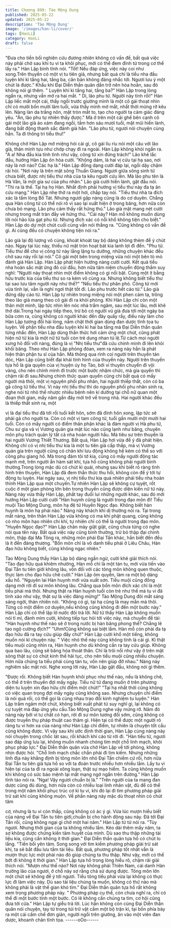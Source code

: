 ```yaml
---
title: Chương 899: Tào Mộng Dung
published: 2025-05-22
updated: 2025-05-22
description: 'Tào Mộng Dung'
image: '/images/han-li/cover/'
tags: [HanLi]
category: HanLi
draft: false
---
```


"Đưa cho tiền bối nghiên cứu đương nhiên không có vấn đề, bất
quá việc này phải chờ sau khi tu vi ta khôi phục, mới có thể đem
đỉnh từ trong cơ thể lấy ra."
Hàn Lập bình tĩnh nói.
"Tốt! Nếu đáp ứng, việc này coi như xong.Trên thuyền có một vị tu
tiên giả, nhưng bất quá chỉ là tiểu nha đầu luyện khí kì tầng hai,
tầng ba, căn bản không đáng nhắc tới. Ngươi lưu ý một chút là
được."
Khẩu khí Đại Diễn thần quân dần trở nên hòa hoãn, sau đó không
nói gì thêm.
" Luyện khí kì tầng hai, tầng ba?"
Hàn Lập trong lòng ngẩn ra, nhưng vẫn mở ra hai mắt.
" Di, lão phu tử. Người này tỉnh rồi!"
Hàn Lập liếc mắt một cái, thấy ngồi trước giường mình là một cô
gái thoạt nhìn chỉ có mười bốn mười lăm tuổi, vừa thấy mình mở
mắt, nhất thời mừng rỡ kêu lên. Nàng làn da trắng nõn, mặt tròn
mắt to, tạo cho người ta cảm giác đáng yêu.
"Ân, lão phu tự nhiên thấy được."
Mà ở trên một cái ghế bên cạnh cô gái một lão già áo xám đang
ngồi, tầm hơn sáu mươi tuổi, mặt mũi hiền lành, đang bất động
thanh sắc đánh giá hắn.
"Lão phu tử, ngươi nói chuyện cùng hắn. Ta đi thông tri tiểu thư!"

Không chờ Hàn Lập mở miệng hỏi cái gì, cô gái líu ríu nói một
câu với lão già, thân mình tựu như chớp chạy đi ra ngoài. Hàn
Lập không khỏi ngẩn ra.
"A a! Nha đầu kia tính tình như vậy, công tử xin đừng trách!"
Lão khẽ lắc đầu, hướng Hàn Lập ôn hòa cười.
"Không dám, là hai vị cứu tại hạ sao, nơi này là nơi nào? Các hạ
là."
Hàn Lập đồng dạng cười đáp lại, ngồi dậy chậm rãi hỏi.
"Nơi này là trên mặt sông Thuấn Giang. Ngươi giữa sông sinh tử
chưa biết, được nhị tiểu thư nhà của ta kêu người cứu lên. Mà lão
phu tên là Hà Văn, là một gia sư của phu nhân."
Lão già cười hiền lành, gật đầu nói.
"Thì ra là thế. Tại hạ họ Hàn. Nhất định phải hướng vị tiểu thư này
đa tạ ân cứu mạng."
Hàn Lập nhẹ thở ra một hơi, chắp tay nói.
"Tiểu thư nhà ta đích xác là tấm lòng Bồ Tát. Nhưng ngươi gặp
nàng cũng là do cơ duyên. Chẳng qua Hàn công tử có thể nói rõ
vì sao lại xuất hiện ở trong băng, hơn nữa còn chưa bỏ mạng. Lão
phu cảm thấy rất hứng thú."
Lão già mặt mang nét cười nhưng trong mắt tràn đầy vẻ hứng
thú.
"Cái này? Hàn mỗ không muốn dùng lời nói hão lừa gạt phu tử.
Nhưng đích xác có nỗi khổ không tiện cho biết."
Hàn Lập do dự một chút cuối cùng vẫn nói thẳng ra.
"Cũng không có vấn đề gì. Ai cũng đều có chuyện không tiện nói
ra."

Lão già lại độ lượng vô cùng, khoát khoát tay bộ dáng không
thèm để ý chút nào. Ngay tại lúc này, thiếu nữ mặt tròn hoạt bát
kia lanh lợi đi đến.
"Phu tử. Tiểu thư để cho vị công tử này lẳng lặng tu dưỡng,
những chuyện khác đều chờ sau này rồi lại nói."
Cô gái một bên trong miệng vừa nói một bên tò mò đánh giá Hàn
Lập. Hàn Lập phát hiện hướng nàng cười cười. Kết quả tiểu nha
hoàn sắc mặt ửng đỏ cúi đầu, hơn nữa tâm niệm chuyển động
thầm suy nghĩ: "Người này thoạt nhìn một điểm không có gì nổi
bật. Cùng một ít bằng hữu trước kia của tiểu thư so ra kém vô
cùng xa. Nhưng không biết tiểu thư tại sao lưu tâm người này như
thế?" "Nếu tiểu thư phân phó. Công tử mới vừa tỉnh lại, vẫn là
nghỉ ngơi thật tốt đi. Lão phu trước hết cáo từ."
Lão già đứng dậy cáo từ. Hàn Lập tự nhiên trong miệng nói một
phen cảm tạ, trông theo lão già mang theo cô gái đi ra khỏi
phòng. Khi Hàn Lập chỉ còn một thân một mình, lập tức nhìn lên
nóc nhà trầm ngâm, sau một lúc lâu, mới khẽ thở dài.Trong hai
ngày tiếp theo, trừ bỏ có người vú già đưa tới một ngày ba bữa
cơm ra, cũng không có người khác đến đây quấy rầy, điều này
làm cho Hàn Lập tương đối hài lòng, nắm chặt thời gian dùng đan
dược tĩnh tọa tu luyện. Về phần tiểu nha đầu luyện khí kì hai ba
tầng mà Đại Diễn thần quân từng nhắc đến, Hàn Lập dùng thần
thức hơi cảm ứng một chút, cũng phát hiện nữ tử kia là một nữ tử
tuổi còn trẻ dung nhan tú lệ.Từ cách mọi người xưng hô đối với
nàng, đúng là vị "Nhị tiểu thư"đã cứu chính mình đi lên khỏi khối
băng. Theo như Hàn Lập phỏng đóan, xem ra nàng này hẳn là
phát hiện thân phận tu sĩ của hắn. Mà thông qua rình coi người
trên thuyền tán dóc, Hàn Lập cũng biết đại khái tình hình của
thuyền này. Người trên thuyền tựa hồ là gia quyến của vị huyện
úy họ Tào, bởi vì thuyên chuyển đi vội vàng, cho nên chính mình
đi trước một bước nhậm chức, mà gia quyến thì chậm rãi đi
sau.Nhưng chính thức quan quyến cũng chỉ bất quá có mấy
người mà thôi, một vị nguyên phối phu nhân, hai người thiếp thất,
còn có ba gã công tử tiểu thư. Vị này nhị tiểu thư thì do nguyên
phối phu nhân sinh ra, nghe nói từ nhỏ thể nhược nhiều bệnh nên
kí dưỡng tại chỗ nữ quan một đoạn thời gian, mấy năm gần đây
mới trở về trong nhà. Hai người khác đều là thiếp thất sinh ra, một

vị là đại tiểu thư đã tới rồi tuổi kết hôn, sớm đã đính hôn xong, lập
tức sẽ phải gả cho người ta. Còn có một vị tam công tử, tuổi gần
mười một mười hai tuổi. Còn có mấy người có điểm thân phận
khác là đám người vị Hà phu tử, Chu sư gia và vị Vương quản gia
mặt lúc nào cũng lạnh như băng, chuyên môn phụ trách quản lý
tất cả nha hoàn người hầu. Mà tiêu sư trên thuyền là hai người
Vương Thiết Thương. Bất quá, Hàn Lập hơi vừa để ý đã phát
hiện. Không chỉ có vị nhị tiểu thư kia là một tu tiên giả cấp thấp,
mà vị Vương quản gia trên người cũng có chân khí lưu động
không hề kém có thể so với công phu giang hồ. Mà trong đám tôi
tớ kia, cũng có mấy người động tác mạnh mẽ, trên người ẩn hàm
sát khí, tựa hồ cũng không phải người bình thường.Trong lòng
mặc dù có chút kì quái, nhưng sau khi biết rõ ràng tình hình trên
thuyền, Hàn Lập đã đem thần thức thu hồi, không còn để ý tới tự
động tu luyện. Hai ngày sau, vị nhị tiểu thư kia quả nhiên phái tiểu
nha hoàn thỉnh Hàn Lập qua một chuyến.Tự nhiên Hàn Lập sẽ
không cự tuyệt, rốt cuộc ở một gian phòng lớn bên trong thuyền
cũng được diện kiến nữ tử này. Nàng này vừa thấy Hàn Lập, phất
tay đuổi lui những người khác, sau đó mới hướng Hàn Lập cười
cười
"Hàn huynh cũng là người trong đạo môn đi! Tiểu muội Tào Mộng
Dung, môn hạ đệ tử Huyền Ngọc đạo. Không biết hàn huynh là
môn hạ phái nào."
Nàng này khách khí dị thường nói ra. Tại trong mắt nàng, trên
thân Hàn Lập vừa không có ma khí phật quang, cũng không có
nho môn hạo nhiên chi khí, tự nhiên chỉ có thể là người trong đạo
môn.
"Huyền Ngọc đạo?"
Hàn Lập chân mày giật giật, cũng chưa từng có nghe nói qua tên
này. Bất quá việc này cũng bình thường, trừ bỏ thập đại chính
môn, thập đại Ma Tông ra, những môn phái Đại Tấn khác, hắn
biết đến đều là ít đến đáng thương.
"Bổn môn chỉ là vô danh tiểu phái ở Liêu Châu, Hàn đạo hữu
không biết, cũng không ngạc nhiên."

Tào Mộng Dung thấy Hàn Lập bộ dáng ngần ngừ, cười khẽ giải
thích nói.
"Tào đạo hữu quá khiêm nhường, Hàn mỗ chỉ là một tán tu, mới
vừa tiến vào Đại Tấn tu tiên giới không lâu, vốn đối với các tông
môn không quen thuộc, thực làm cho đạo hữu chê cười."
Hàn Lập ôm quyền, làm ra một bộ dáng xấu hổ.
"Nguyên lai Hàn huynh mới vừa xuất sơn. Tiểu muội cũng đồng
dạng mới rời đi sư môn không lâu. Chẳng qua bổn môn đích xác
chỉ là một tiểu phái mà thôi. Nhưng thật ra Hàn huynh tuổi còn trẻ
như thế mà tu vi đã tinh xảo như vậy, thật sự là việc đáng mừng!"
Tào Mộng Dung đôi mắt sáng sáng ngời, thản nhiên nói.
"Không có gì, tại hạ cũng là may mắn mà thôi. Từng có một điểm
cơ duyên,nếu không cũng không đi đến một bước này."
Hàn Lập chỉ có thể lập lờ nước đôi trả lời. Nữ tử thấy Hàn Lập
không muốn nói tỉ mỉ, đành mỉm cười, không tiếp tục hỏi tới việc
này, mà chuyển đề tài:
"Hàn huynh như thế nào sẽ ở trong nước bị hàn băng phong thể?
Chẳng lẽ tao ngộ cường địch?"
"Uhm!Cũng không sai biệt lắm. Hàn mỗ còn phải đa tạ đạo hữu
đã ra tay cứu giúp đấy chứ!"
Hàn Lập cười khổ một tiếng, không muốn nói kĩ chuyện này.
" Việc nhỏ thế này cũng không tính là cái gì. Kì thật tiểu muội
cũng nhìn ra, Hàn huynh cho dù không cần ra tay cứu giúp.
Không qua bao lâu, cũng sẽ băng hóa thoát thân. Chỉ là trôi nổi
như vậy ở trên mặt sông thật sự có chút kinh thế hãi tục, cho nên
tiểu muội cũng nhiều chuyện. Hơn nữa chúng ta tiểu phái cùng
tán tu, vốn nên giúp đỡ nhau."
Nàng này nghiêm sắc mặt nói. Nghe xong lời này, Hàn Lập gật
đầu, không nói gì thêm.

"Được rồi. Không biết Hàn huynh khôi phục như thế nào, nếu là
không chê, có thể ở trên thuyền đợi mấy ngày. Tiểu nữ tử đang
muốn ở trên phương diện tu luyện xin đạo hữu chỉ điểm một chút!"
"Tại hạ nhất thời cũng không có việc quan trọng đợi mấy ngày
cũng không sao. Nhưng chuyện chỉ điểm là nói quá rồi, có thể gọi
là cùng nhau trao đổi kinh nghiệm tu luyện."
Hàn Lập trầm ngâm một chút, không biết xuất phát từ suy nghĩ gì,
lại không có cự tuyệt mà đáp ứng yêu cầu.Tào Mộng Dung nghe
vậy mừng rỡ. Năm đó nàng này bởi vì tư chất có hạn, rời đi sư
môn tương đối sớm, cũng không có được truyền thụ pháp thuật
cao thâm gì. Hiện tại có thể được một người rõ ràng tu vi hơn xa
của nàng như Hàn Lập chỉ điểm, tự nhiên là chuyện tốt cầu cũng
không được. Vì vậy sau khi ước định thời gian, Hàn Lập cùng
nàng này nói chuyện trong chốc lát sau, rồi khách khí cáo từ rời
đi.
"Hàn tiểu tử, ngươi sao đáp ứng lưu lại, không muốn nhanh chóng
tìm một chỗ linh mạch, khôi phục pháp lực."
Đại Diễn thần quân vừa chờ Hàn Lập về tới phòng, không nhịn
được hỏi.
"Chỗ linh mạch chắc chắn phải đi tìm kiếm. Nhưng những linh địa
này khẳng định bị tông môn lớn nhỏ Đại Tấn chiếm cứ rồi, hơn
nữa Đại Tấn tu tiên giả tựa hồ so với ta đoán trước nhiều hơn
nhiều lắm. Lấy tu vi hiện tại của ta đi ra ngoài xông loạn, thật sự
mạo hiểm. Ta cũng không muốn khi không có sức bảo mệnh lại
mất mạng ngớ ngẩn trên đường."
Hàn Lập tỉnh táo nói ra.
"Nga! Vậy ngươi chuẩn bị là."
"Trên người của ta mang đan dược cũng đủ dùng, hơn nữa còn có
nhiều loại linh nhãn vật, đủ để có thể trong một năm khôi phục
trúc cơ kì tu vi, khi đó lại đi tìm phương pháp giải trừ sát khí cũng
không muộn. Về phần nàng này mặc dù thoạt nhìn có chút tâm

cơ, nhưng là tu vi còn thấp, cũng không có ác ý gì. Vừa lúc mượn
hiểu biết của nàng về Đại Tấn tu tiên giới,chuẩn bị cho hành động
sau này. Đã tới Đại Tấn rồi, cũng không ngại gì chờ một hai năm."
Hàn Lập từ từ nói ra.
"Tùy ngươi. Nhưng thời gian của ta không nhiều lắm. Kéo dài
thêm mấy năm, ta sợ không được chứng kiến tâm huyết của
mình. Dù sao thu thập những tài liệu kia, cũng cần không ít thời
gian."
Đại Diễn thần quân tựa hồ có chút lo lắng.
"Tiền bối yên tâm. Song song với tìm kiếm phương pháp giải trừ
sát khí, ta sẽ bắt đầu lưu tầm tài liệu. Bất quá, phương pháp tốt
nhất vẫn là mượn thực lực một phái nào đó giúp chúng ta thu
thập. Như vậy, mới có thể bớt đi không ít thời gian."
Hàn Lập tựa hồ trong lòng hiểu rõ, chậm rãi giải thích nói.
"Mượn như thế nào? Nơi này không phải Thiên Nam, cái danh
Hàn trưởng lão của ngươi, ở chỗ này sợ rằng chả sử dụng được.
Tông môn lớn một chút sẽ không để ý tới ngươi. Tiểu tông tiểu
phái vừa lại không có thực lực đi làm việc này. Dù sao tài liệu
chúng ta muốn, không có thứ nào mà không phải là vật thế gian
khó tìm."
Đại Diễn thần quân tựa hồ rất không xem trọng phương pháp này.
" Phương pháp cụ thể, còn chưa nghĩ ra, chỉ có thể đi một bước
tính một bước. Có lẽ không cần chúng ta tìm, cơ hội cũng đưa tới
cửa."
Hàn Lập tự giễu trả lời. Lúc hắn không còn cùng Đại Diễn thần
quân nói chuyện, tay từ trong túi trữ vật cầm một bộ trận kì, tại
bốn phía bày ra một cái cấm chế đơn giản, người ngồi trên
giường, ăn vào một viên đan dược, khoanh chân tĩnh tọa.
------oOo------
